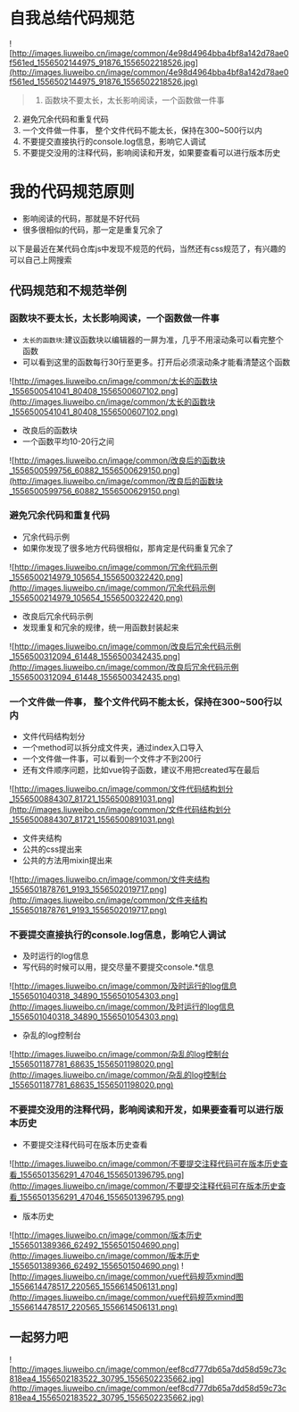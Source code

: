# 自我总结代码规范
![http://images.liuweibo.cn/image/common/4e98d4964bba4bf8a142d78ae0f561ed_1556502144975_91876_1556502218526.jpg](http://images.liuweibo.cn/image/common/4e98d4964bba4bf8a142d78ae0f561ed_1556502144975_91876_1556502218526.jpg)

> 1. 函数块不要太长，太长影响阅读，一个函数做一件事
2. 避免冗余代码和重复代码
3. 一个文件做一件事， 整个文件代码不能太长，保持在300~500行以内
4. 不要提交直接执行的console.log信息，影响它人调试
5. 不要提交没用的注释代码，影响阅读和开发，如果要查看可以进行版本历史

# 我的代码规范原则
- 影响阅读的代码，那就是不好代码
- 很多很相似的代码，那一定是重复冗余了

以下是最近在某代码仓库js中发现不规范的代码，当然还有css规范了，有兴趣的可以自己上网搜索

## 代码规范和不规范举例
### 函数块不要太长，太长影响阅读，一个函数做一件事
- `太长的函数块`:建议函数块以编辑器的一屏为准，几乎不用滚动条可以看完整个函数
- 可以看到这里的函数每行30行至更多。打开后必须滚动条才能看清楚这个函数

![http://images.liuweibo.cn/image/common/太长的函数块_1556500541041_80408_1556500607102.png](http://images.liuweibo.cn/image/common/太长的函数块_1556500541041_80408_1556500607102.png)

- 改良后的函数块
- 一个函数平均10-20行之间

![http://images.liuweibo.cn/image/common/改良后的函数块_1556500599756_60882_1556500629150.png](http://images.liuweibo.cn/image/common/改良后的函数块_1556500599756_60882_1556500629150.png)

###  避免冗余代码和重复代码
- 冗余代码示例
- 如果你发现了很多地方代码很相似，那肯定是代码重复冗余了

![http://images.liuweibo.cn/image/common/冗余代码示例_1556500214979_105654_1556500322420.png](http://images.liuweibo.cn/image/common/冗余代码示例_1556500214979_105654_1556500322420.png)

- 改良后冗余代码示例
- 发现重复和冗余的规律，统一用函数封装起来

![http://images.liuweibo.cn/image/common/改良后冗余代码示例_1556500312094_61448_1556500342435.png](http://images.liuweibo.cn/image/common/改良后冗余代码示例_1556500312094_61448_1556500342435.png)

### 一个文件做一件事， 整个文件代码不能太长，保持在300~500行以内
- 文件代码结构划分
- 一个method可以拆分成文件夹，通过index入口导入
- 一个文件做一件事，可以看到一个文件才不到200行
- 还有文件顺序问题，比如vue钩子函数，建议不用把created写在最后

![http://images.liuweibo.cn/image/common/文件代码结构划分_1556500884307_81721_1556500891031.png](http://images.liuweibo.cn/image/common/文件代码结构划分_1556500884307_81721_1556500891031.png)

- 文件夹结构
- 公共的css提出来
- 公共的方法用mixin提出来

![http://images.liuweibo.cn/image/common/文件夹结构_1556501878761_9193_1556502019717.png](http://images.liuweibo.cn/image/common/文件夹结构_1556501878761_9193_1556502019717.png)

### 不要提交直接执行的console.log信息，影响它人调试
- 及时运行的log信息
- 写代码的时候可以用，提交尽量不要提交console.*信息

![http://images.liuweibo.cn/image/common/及时运行的log信息_1556501040318_34890_1556501054303.png](http://images.liuweibo.cn/image/common/及时运行的log信息_1556501040318_34890_1556501054303.png)

- 杂乱的log控制台

![http://images.liuweibo.cn/image/common/杂乱的log控制台_1556501187781_68635_1556501198020.png](http://images.liuweibo.cn/image/common/杂乱的log控制台_1556501187781_68635_1556501198020.png)

### 不要提交没用的注释代码，影响阅读和开发，如果要查看可以进行版本历史
- 不要提交注释代码可在版本历史查看

![http://images.liuweibo.cn/image/common/不要提交注释代码可在版本历史查看_1556501356291_47046_1556501396795.png](http://images.liuweibo.cn/image/common/不要提交注释代码可在版本历史查看_1556501356291_47046_1556501396795.png)

- 版本历史

![http://images.liuweibo.cn/image/common/版本历史_1556501389366_62492_1556501504690.png](http://images.liuweibo.cn/image/common/版本历史_1556501389366_62492_1556501504690.png)
![http://images.liuweibo.cn/image/common/vue代码规范xmind图_1556614478517_220565_1556614506131.png](http://images.liuweibo.cn/image/common/vue代码规范xmind图_1556614478517_220565_1556614506131.png)


## 一起努力吧
![http://images.liuweibo.cn/image/common/eef8cd777db65a7dd58d59c73c818ea4_1556502183522_30795_1556502235662.jpg](http://images.liuweibo.cn/image/common/eef8cd777db65a7dd58d59c73c818ea4_1556502183522_30795_1556502235662.jpg)


